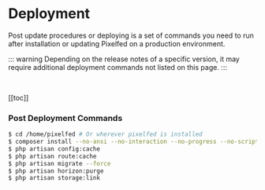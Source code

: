 # Deployment

Post update procedures or deploying is a set of commands you need to run after installation or updating Pixelfed on a production environment.

::: warning
Depending on the release notes of a specific version, it may require additional deployment commands not listed on this page.
:::

<br>

[[toc]]

### Post Deployment Commands
```bash
$ cd /home/pixelfed # Or wherever pixelfed is installed
$ composer install --no-ansi --no-interaction --no-progress --no-scripts --optimize-autoloader
$ php artisan config:cache
$ php artisan route:cache
$ php artisan migrate --force
$ php artisan horizon:purge
$ php artisan storage:link
```
